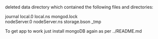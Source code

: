 deleted data directory which contained the following files and directories:

journal
local.0
local.ns
mongod.lock  
nodeServer.0 
nodeServer.ns
storage.bson 
 _tmp

To get app to work just install mongoDB again as per ../README.md
